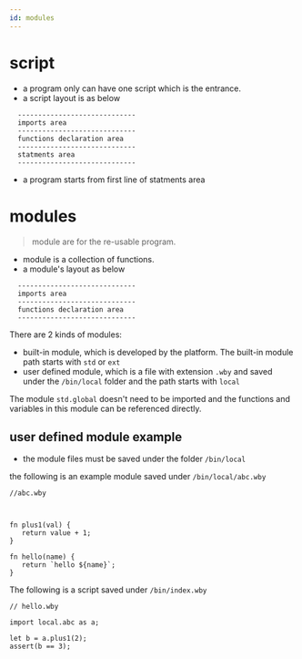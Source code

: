 ```yaml
---
id: modules
---
```

# script
- a program only can have one script which is the entrance.
- a script layout is as below
  
```
  -----------------------------
  imports area
  -----------------------------
  functions declaration area
  -----------------------------
  statments area
  -----------------------------

```
- a program starts from first line of statments area


  

# modules
> module are for the re-usable program. 
- module is a collection of functions.
- a module's layout as below
  
```
  -----------------------------
  imports area
  -----------------------------
  functions declaration area
  -----------------------------

```

There are 2 kinds of modules:
- built-in module,  which is developed by the platform. The built-in module path starts with `std` or `ext`
- user defined module, which is a file with extension `.wby` and saved under the `/bin/local` folder and the path starts with `local`

The module `std.global` doesn't need to be imported and the functions and variables in this module can be referenced directly.

## user defined module example


- the module files must be saved under the folder `/bin/local`

the following is an example module saved under `/bin/local/abc.wby` 

```
//abc.wby



fn plus1(val) {
   return value + 1;
}

fn hello(name) {
   return `hello ${name}`;
}

```


The following is a script saved under `/bin/index.wby`

```
// hello.wby

import local.abc as a;

let b = a.plus1(2);
assert(b == 3);
```
